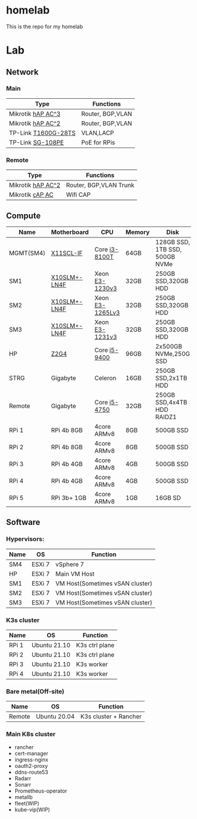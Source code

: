 # homelab
This is the repo for my homelab

# Lab

## Network

### Main
Type | Functions
----|----
Mikrotik [hAP AC^3](https://mikrotik.com/product/hap_ac3) | Router, BGP,VLAN
Mikrotik [hAP AC^2](https://mikrotik.com/product/hap_ac2) | Router, BGP,VLAN
TP-Link [T1600G-28TS](https://www.tp-link.com/business-networking/smart-switch/t1600g-28ts) | VLAN,LACP
TP-Link [SG-108PE](https://www.tp-link.com/hu/business-networking/easy-smart-switch/tl-sg108pe/) | PoE for RPis

### Remote
Type | Functions
----|----
Mikrotik [hAP AC^2](https://mikrotik.com/product/hap_ac2) | Router, BGP,VLAN Trunk
Mikrotik [cAP AC](https://mikrotik.com/product/cap_ac) | Wifi CAP

## Compute

Name | Motherboard | CPU | Memory | Disk | NIC
----|----|----|----|----|----
MGMT(SM4)| [X11SCL-IF](https://www.supermicro.com/en/products/motherboard/X11SCL-IF) | Core [i3-8100T](https://ark.intel.com/content/www/us/en/ark/products/129944/intel-core-i38100t-processor-6m-cache-3-10-ghz.html) | 64GB | 128GB SSD, 1TB SSD, 500GB NVMe | 1IPMI, 2x1Gig
SM1 | [X10SLM+-LN4F](https://www.supermicro.com/en/products/motherboard/X10SLM+-LN4F) | Xeon [E3-1230v3](https://ark.intel.com/content/www/us/en/ark/products/75054/intel-xeon-processor-e3-1230-v3-8m-cache-3-30-ghz.html) | 32GB | 250GB SSD,320GB HDD | 1IPMI, 4x1Gig
SM2 | [X10SLM+-LN4F](https://www.supermicro.com/en/products/motherboard/X10SLM+-LN4F) | Xeon [E3-1265Lv3](https://ark.intel.com/content/www/us/en/ark/products/75463/intel-xeon-processor-e31265l-v3-8m-cache-2-50-ghz.html) | 32GB | 250GB SSD,320GB HDD | 1IPMI, 4x1Gig
SM3 | [X10SLM+-LN4F](https://www.supermicro.com/en/products/motherboard/X10SLM+-LN4F) | Xeon [E3-1231v3](https://ark.intel.com/content/www/us/en/ark/products/80910/intel-xeon-processor-e31231-v3-8m-cache-3-40-ghz.html) | 32GB | 250GB SSD,320GB HDD | 1IPMI, 4x1Gig
HP | [Z2G4](https://support.hp.com/us-en/product/hp-z2-tower-g4-workstation/20063240/document/c06100744) | Core [i5-9400](https://ark.intel.com/content/www/us/en/ark/products/134898/intel-core-i59400-processor-9m-cache-up-to-4-10-ghz.html) | 96GB | 2x500GB NVMe,250G SSD | 3x1Gig
STRG | Gigabyte | Celeron | 16GB | 250GB SSD,2x1TB HDD | 2x1Gig
Remote | Gigabyte | Core [i5-4750](https://ark.intel.com/content/www/us/en/ark/products/75043/intel-core-i5-4570-processor-6m-cache-up-to-3-60-ghz.html) | 32GB | 250GB SSD,4x4TB HDD RAIDZ1 | 2x1Gig
RPi 1|  RPi 4b 8GB | 4core ARMv8 | 8GB | 500GB SSD | 1Gig
RPi 2|  RPi 4b 8GB | 4core ARMv8 | 8GB | 500GB SSD | 1Gig
RPi 3|  RPi 4b 4GB | 4core ARMv8 | 4GB | 500GB SSD | 1Gig
RPi 4|  RPi 4b 4GB | 4core ARMv8 | 4GB | 500GB SSD | 1Gig
RPi 5|  RPi 3b+ 1GB | 4core ARMv8 | 1GB | 16GB SD | 1Gig

## Software

### Hypervisors:
Name | OS | Function
---|---|---
SM4 |  ESXi 7 | vSphere 7
HP | ESXi 7 | Main VM Host
SM1 |  ESXi 7 | VM Host(Sometimes vSAN cluster)
SM2 |  ESXi 7 | VM Host(Sometimes vSAN cluster)
SM3 |  ESXi 7 | VM Host(Sometimes vSAN cluster)

### K3s cluster
Name | OS | Function
---|---|---
RPi 1 | Ubuntu 21.10 | K3s ctrl plane
RPi 2 | Ubuntu 21.10 | K3s ctrl plane
RPi 3 | Ubuntu 21.10 | K3s worker
RPi 4 | Ubuntu 21.10 | K3s worker

### Bare metal(Off-site)
Name | OS | Function
---|---|---
Remote | Ubuntu 20.04 | K3s cluster + Rancher



### Main K8s cluster
* rancher
* cert-manager
* ingress-nginx
* oauth2-proxy
* ddns-route53
* Radarr
* Sonarr
* Prometheus-operator
* metallb
* fleet(WIP)
* kube-vip(WIP)